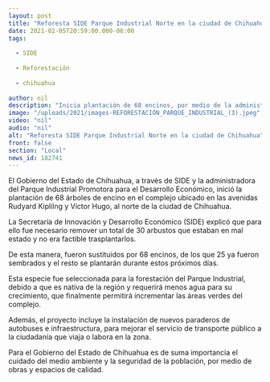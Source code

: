 ```yaml
---
layout: post
title: "Reforesta SIDE Parque Industrial Norte en la ciudad de Chihuahua"
date: 2021-02-05T20:59:00.000-06:00
tags:
  
  - SIDE
  
  - Reforestación
  
  - chihuahua
  
author: nil
description: "Inicia plantación de 68 encinos, por medio de la administradora Promotora para el Desarrollo Económico"
image: "/uploads/2021/images-REFORESTACIÓN_PARQUE_INDUSTRIAL_(3).jpeg"
video: "nil"
audio: "nil"
alt: "Reforesta SIDE Parque Industrial Norte en la ciudad de Chihuahua"
front: false
section: "Local"
news_id: 182741
---
```


El Gobierno del Estado de Chihuahua, a través de SIDE y la administradora del Parque Industrial Promotora para el Desarrollo Económico, inició la plantación de 68 árboles de encino en el complejo ubicado en las avenidas Rudyard Kiplilng y Víctor Hugo, al norte de la ciudad de Chihuahua.

La Secretaría de Innovación y Desarrollo Económico (SIDE) explicó que para ello fue necesario remover un total de 30 arbustos que estaban en mal estado y no era factible trasplantarlos.

De esta manera, fueron sustituidos por 68 encinos, de los que 25 ya fueron sembrados y el resto se plantarán durante estos próximos días.

Esta especie fue seleccionada para la forestación del Parque Industrial, debido a que es nativa de la región y requerirá menos agua para su crecimiento, que finalmente permitirá incrementar las áreas verdes del complejo.

Además, el proyecto incluye la instalación de nuevos paraderos de autobuses e infraestructura, para mejorar el servicio de transporte público a la ciudadanía que viaja o labora en la zona.

Para el Gobierno del Estado de Chihuahua es de suma importancia el cuidado del medio ambiente y la seguridad de la población, por medio de obras y espacios de calidad.